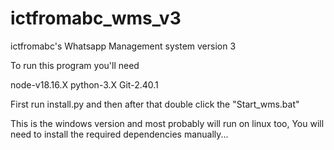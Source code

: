 # ictfromabc_wms_v3
ictfromabc's Whatsapp Management system version 3

To run this program you'll need

node-v18.16.X
python-3.X
Git-2.40.1

First run install.py
and then after that double click the "Start_wms.bat" 

This is the windows version and most probably will run on linux too, You will need to install the required dependencies manually...
